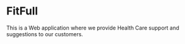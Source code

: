 # FitFull

This is a Web application where we provide Health Care support and suggestions to our customers.
